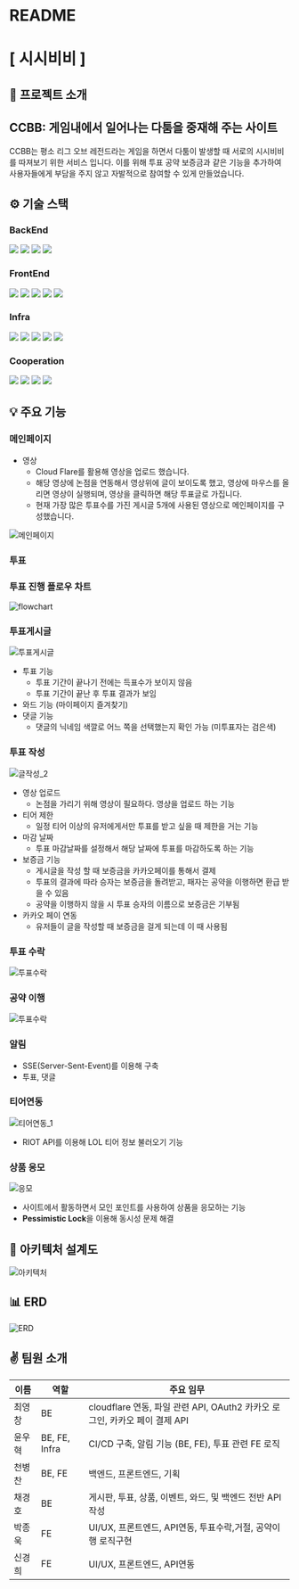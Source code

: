 # README

# [ 시시비비 ]

## 📰 프로젝트 소개

## CCBB: 게임내에서 일어나는 다툼을 중재해 주는 사이트

CCBB는 평소 리그 오브 레전드라는 게임을 하면서 다툼이 발생할 때 서로의 시시비비를 따져보기 위한 서비스 입니다. 이를 위해 투표 공약 보증금과 같은 기능을 추가하여 사용자들에게 부담을 주지 않고 자발적으로 참여할 수 있게 만들었습니다.

## ⚙️ 기술 스택

### BackEnd
<img src="https://img.shields.io/badge/Java-007396?style=for-the-badge&logo=Java&logoColor=black">
<img src="https://img.shields.io/badge/springboot-6DB33F?style=for-the-badge&logo=springboot&logoColor=black">
<img src="https://img.shields.io/badge/JPA-61DAFB?style=for-the-badge&logo=JPA&logoColor=black">
<img src="https://img.shields.io/badge/springsecurity-6DB33F?style=for-the-badge&logo=springsecurity&logoColor=black">

### FrontEnd

<img src="https://img.shields.io/badge/react-61DAFB?style=for-the-badge&logo=react&logoColor=black">
<img src="https://img.shields.io/badge/recoil-3578E5?style=for-the-badge&logo=recoil&logoColor=black">
<img src="https://img.shields.io/badge/axios-5A29E4?style=for-the-badge&logo=axios&logoColor=black">
<img src="https://img.shields.io/badge/styledcomponents-DB7093?style=for-the-badge&logo=styledcomponents&logoColor=black">
<img src="https://img.shields.io/badge/chartdotjs-FF6384?style=for-the-badge&logo=chartdotjs&logoColor=black">

### Infra

<img src="https://img.shields.io/badge/jenkins-D24939?style=for-the-badge&logo=jenkins&logoColor=black">
<img src="https://img.shields.io/badge/amazonaws-232F3E?style=for-the-badge&logo=amazonaws&logoColor=white">
<img src="https://img.shields.io/badge/amazonec2-FF9900?style=for-the-badge&logo=amazonec2&logoColor=black">
<img src="https://img.shields.io/badge/docker-2496ED?style=for-the-badge&logo=docker&logoColor=black">
<img src="https://img.shields.io/badge/nginx-009639?style=for-the-badge&logo=nginx&logoColor=black">

### Cooperation

<img src="https://img.shields.io/badge/gitlab-FC6D26?style=for-the-badge&logo=gitlab&logoColor=black">
<img src="https://img.shields.io/badge/jirasoftware-0052CC?style=for-the-badge&logo=jirasoftware&logoColor=black">
<img src="https://img.shields.io/badge/notion-000000?style=for-the-badge&logo=notion&logoColor=white">
<img src="https://img.shields.io/badge/mattermost-0058CC?style=for-the-badge&logo=mattermost&logoColor=black">

## 💡 주요 기능


### 메인페이지

- 영상
  - Cloud Flare를 활용해 영상을 업로드 했습니다.
  - 해당 영상에 논점을 연동해서 영상위에 글이 보이도록 했고, 영상에 마우스를 올리면 영상이 실행되며, 영상을 클릭하면 해당 투표글로 가집니다.
  - 현재 가장 많은 투표수를 가진 게시글 5개에 사용된 영상으로 메인페이지를 구성했습니다.

![메인페이지](/uploads/877012d39976686ec7cd7abe1de1f209/메인페이지.gif)

### 투표

### 투표 진행 플로우 차트

![flowchart](/uploads/3c5cb5b9c2a2887e775df9389a58918a/flowchart.png)

### 투표게시글

![투표게시글](/uploads/0cf93186e8ffa67ccff85619642d4039/투표게시글.gif)

- 투표 기능
  - 투표 기간이 끝나기 전에는 득표수가 보이지 않음
  - 투표 기간이 끝난 후 투표 결과가 보임
- 와드 기능 (마이페이지 즐겨찾기)
- 댓글 기능
  - 댓글의 닉네임 색깔로 어느 쪽을 선택했는지 확인 가능 (미투표자는 검은색)

### 투표 작성

![글작성_2](/uploads/15a770bc0bfe225f49d6084aca076735/글작성_2.gif)

- 영상 업로드
  - 논점을 가리기 위해 영상이 필요하다. 영상을 업로드 하는 기능
- 티어 제한
  - 일정 티어 이상의 유저에게서만 투표를 받고 싶을 때 제한을 거는 기능
- 마감 날짜
  - 투표 마감날짜를 설정해서 해당 날짜에 투표를 마감하도록 하는 기능
- 보증금 기능
  - 게시글을 작성 할 때 보증금을 카카오페이를 통해서 결제
  - 투표의 결과에 따라 승자는 보증금을 돌려받고, 패자는 공약을 이행하면 환급 받을 수 있음
  - 공약을 이행하지 않을 시 투표 승자의 이름으로 보증금은 기부됨
- 카카오 페이 연동
  - 유저들이 글을 작성할 때 보증금을 걸게 되는데 이 때 사용됨

### 투표 수락

![투표수락](/uploads/c264b058517bf64cfac1f930eb6aad6f/투표수락.gif)

### 공약 이행

![투표수락](/uploads/c264b058517bf64cfac1f930eb6aad6f/투표수락.gif)

### 알림

- SSE(Server-Sent-Event)를 이용해 구축
- 투표, 댓글

### 티어연동

![티어연동_1](/uploads/422161394e84e28bd0e8978ae990dce0/티어연동_1.gif)

- RIOT API를 이용해 LOL 티어 정보 불러오기 기능

### 상품 응모

![응모](/uploads/23f75c94ad8ddeb652057ac3b396fb67/응모.gif)
- 사이트에서 활동하면서 모인 포인트를 사용하여 상품을 응모하는 기능
- **Pessimistic Lock**을 이용해 동시성 문제 해결

## 📄 아키텍처 설계도

![아키텍처](/uploads/ca1577a224efd6f602a0938b0eb8dc00/아키텍처.png)

## 📊 ERD

![ERD](/uploads/e0785e1de391f260f888bcea8f6f809d/ERD.png)

## ✌️ 팀원 소개

| 이름  | 역할            | 주요 임무                                                   |
| --- | ------------- | ------------------------------------------------------- |
| 최영창 | BE            | cloudflare 연동, 파일 관련 API, OAuth2 카카오 로그인, 카카오 페이 결제 API |
| 윤우혁 | BE, FE, Infra | CI/CD 구축, 알림 기능 (BE, FE), 투표 관련 FE 로직                   |
| 천병찬 | BE, FE        | 백엔드, 프론트엔드, 기획                                          |
| 채경호 | BE            | 게시판, 투표, 상품, 이벤트, 와드, 및 백엔드 전반 API 작성                   |
| 박종욱 | FE            | UI/UX, 프론트엔드, API연동, 투표수락,거절, 공약이행 로직구현                 |
| 신경희 | FE            | UI/UX, 프론트엔드, API연동                                     |
